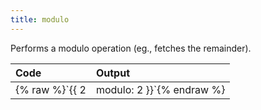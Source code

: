 ```yaml
---
title: modulo
---
```


Performs a modulo operation (eg., fetches the remainder).

| Code                                                   | Output             |
|:-------------------------------------------------------|:-------------------|
| {% raw %}`{{ 2 | modulo: 2 }}`{% endraw %}     | `1` |
